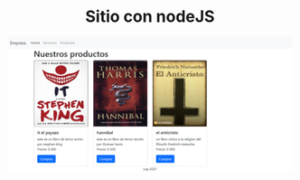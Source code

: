 <h1 align="center"> Sitio con nodeJS </h1>
<p align="center">
  <img src="./screencapture/screencapture.png" title="hover text">
</p>
